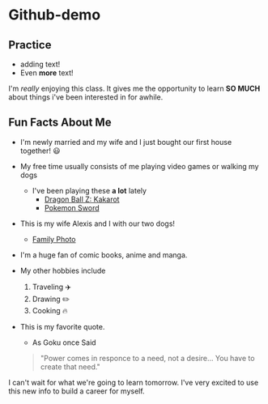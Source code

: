 # Github-demo

## Practice

- adding text!
- Even **more** text!

I'm *really* enjoying this class. It gives me the opportunity to learn **SO MUCH** about things i've been interested in for awhile.     

## Fun Facts About Me

- I'm newly married and my wife and I just bought our first house together! :smiley: 
- My free time usually consists of me playing video games or walking my dogs
    - I've been playing these **a lot** lately 
        - [Dragon Ball Z: Kakarot](https://youtu.be/Bf85wwJuFBE) 
        - [Pokemon Sword](https://youtu.be/rWwEeHB8K2Q)
- This is my wife Alexis and I with our two dogs!
    - <a href="TylerFam.jpg">Family Photo</a>
- I'm a huge fan of comic books, anime and manga.
        
- My other hobbies include
    1. Traveling :airplane:
    2. Drawing :pencil2:
    3. Cooking :fire:
- This is my favorite quote.
    - As Goku once Said
    >"Power comes in responce to a need, not a desire...
    >You have to create that need."

I can't wait for what we're going to learn tomorrow. I've very excited to use this new info to build a career for myself.